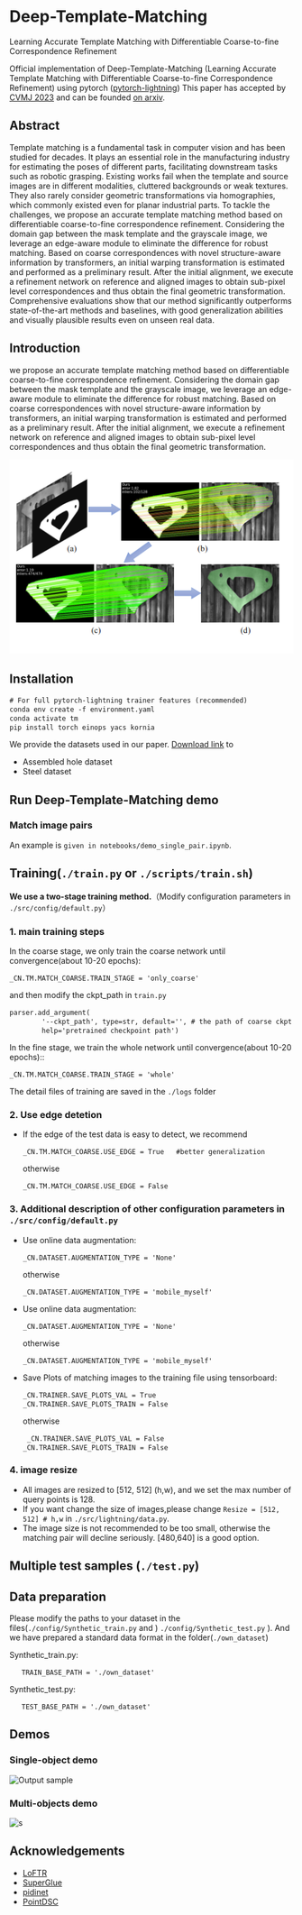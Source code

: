 # Deep-Template-Matching
Learning Accurate Template Matching with Differentiable Coarse-to-fine Correspondence Refinement

Official implementation of Deep-Template-Matching (Learning Accurate Template Matching with Differentiable Coarse-to-fine Correspondence Refinement) using pytorch ([pytorch-lightning](https://github.com/Lightning-AI/lightning))
This paper has accepted by [CVMJ 2023](https://www.springer.com/journal/41095) and can be founded [on arxiv](https://arxiv.org/abs/2303.08438).

## Abstract
Template matching is a fundamental task in computer vision and has been studied for decades. It plays an essential role in the manufacturing industry for estimating the poses of different parts, facilitating downstream tasks such as robotic grasping. Existing works fail when the template and source images are in different modalities, cluttered backgrounds or weak textures. They also rarely consider geometric transformations via homographies, which commonly existed even for planar industrial parts. To tackle the challenges, we propose an accurate template matching method based on differentiable coarse-to-fine correspondence refinement. Considering the domain gap between the mask template and the grayscale image, we leverage an edge-aware module to eliminate the difference for robust matching. Based on coarse correspondences with novel structure-aware information by transformers, an initial warping transformation is estimated and performed as a preliminary result. After the initial alignment, we execute a refinement network on reference and aligned images to obtain sub-pixel level correspondences and thus obtain the final geometric transformation. Comprehensive evaluations show that our method significantly outperforms state-of-the-art methods and baselines, with good generalization abilities and visually plausible results even on unseen real data.


## Introduction
we propose an accurate template matching method based on differentiable coarse-to-fine correspondence refinement. Considering the domain gap between the mask template and the grayscale image, we leverage an edge-aware module to eliminate the difference for robust matching. Based on coarse correspondences with novel structure-aware information by transformers, an initial warping transformation is estimated and performed as a preliminary result. After the initial alignment, we execute a refinement network on reference and aligned images to obtain sub-pixel level correspondences and thus obtain the final geometric transformation. 

![image](https://github.com/zhirui-gao/Deep-Template-Matching/blob/demos/teaser.png)


## Installation
```
# For full pytorch-lightning trainer features (recommended)
conda env create -f environment.yaml
conda activate tm
pip install torch einops yacs kornia
```

We provide the datasets used in our paper. [Download link](https://drive.google.com/drive/folders/1Mu9QdnM5WsLccFp0Ygf7ES7mLV-64wRL?usp=sharing) to
- Assembled hole dataset
- Steel dataset

## Run Deep-Template-Matching demo
### Match image pairs

An example is ```given in notebooks/demo_single_pair.ipynb```.

## Training(```./train.py```  or  ```./scripts/train.sh```)

 
**We use a two-stage training method.**（Modify configuration parameters in ```./src/config/default.py```）  
### 1. main training steps
In the coarse stage, we only train the coarse network until convergence(about 10-20 epochs):
```angular2html
_CN.TM.MATCH_COARSE.TRAIN_STAGE = 'only_coarse'
```
and then modify  the ckpt_path in ```train.py```
```angular2html
parser.add_argument(
        '--ckpt_path', type=str, default='', # the path of coarse ckpt
        help='pretrained checkpoint path')
```

In the fine stage, we train the whole network until convergence(about 10-20 epochs)::
```angular2html
_CN.TM.MATCH_COARSE.TRAIN_STAGE = 'whole'
```
The detail files of training are saved in the ```./logs``` folder

### 2. Use edge detetion 
- If the edge of the test data is easy to detect, we recommend
    ```angular2html
    _CN.TM.MATCH_COARSE.USE_EDGE = True   #better generalization
    ```
    otherwise
    ```angular2html
    _CN.TM.MATCH_COARSE.USE_EDGE = False
    ```

### 3. Additional description of other configuration parameters in ```./src/config/default.py```


- Use online data augmentation:
    ```angular2html
    _CN.DATASET.AUGMENTATION_TYPE = 'None'
    ```
    otherwise
    ```angular2html
    _CN.DATASET.AUGMENTATION_TYPE = 'mobile_myself'
    ```
- Use online data augmentation:
    ```angular2html
    _CN.DATASET.AUGMENTATION_TYPE = 'None'
    ```
    otherwise
    ```angular2html
    _CN.DATASET.AUGMENTATION_TYPE = 'mobile_myself'
    ```
- Save Plots of matching images to the training file using tensorboard:
    ```angular2html
    _CN.TRAINER.SAVE_PLOTS_VAL = True
    _CN.TRAINER.SAVE_PLOTS_TRAIN = False
    ```
    otherwise
    ```angular2html
     _CN.TRAINER.SAVE_PLOTS_VAL = False
    _CN.TRAINER.SAVE_PLOTS_TRAIN = False
    ```

### 4. image resize
- All images are resized to [512, 512] (h,w), and we set the max number of query points is 128.
- If you want change the size of images,please change ```Resize = [512, 512] # h,w``` in ```./src/lightning/data.py```.
- The image size is not recommended to be too small, otherwise the matching pair will decline seriously. [480,640] is a good option.


## Multiple test samples (```./test.py```)

## Data preparation
Please modify the paths to your dataset in the files(```./config/Synthetic_train.py``` and )
```./config/Synthetic_test.py``` ). And we have prepared a standard data format in the folder(```./own_dataset```)
  
Synthetic_train.py:
 ```angular2html  
    TRAIN_BASE_PATH = './own_dataset'
 ```
Synthetic_test.py:
 ```angular2html  
    TEST_BASE_PATH = './own_dataset'
 ```
    


## Demos


### Single-object demo

![Output sample](https://github.com/zhirui-gao/Deep-Template-Matching/single_object.gif)

### Multi-objects demo
![s](https://github.com/zhirui-gao/Deep-Template-Matching/multi_object.gif)


## Acknowledgements
- [LoFTR](https://github.com/zju3dv/LoFTR)  
- [SuperGlue](https://github.com/magicleap/SuperGluePretrainedNetwork)
- [pidinet](https://github.com/zhuoinoulu/pidinet)
- [PointDSC](https://github.com/XuyangBai/PointDSC)
